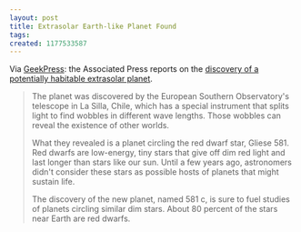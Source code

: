 ```yaml
---
layout: post
title: Extrasolar Earth-like Planet Found
tags: 
created: 1177533587
---
```

Via [GeekPress](http://www.geekpress.com/2007/04/for-first-time-astronomers-have.html):   the Associated Press reports on the [discovery of a potentially habitable extrasolar planet](http://apnews.myway.com/article/20070424/D8ON8OSG0.html).

> The planet was discovered by the European Southern Observatory's telescope in La Silla, Chile, which has a special instrument that splits light to find wobbles in different wave lengths. Those wobbles can reveal the existence of other worlds.<!--break-->
>
> What they revealed is a planet circling the red dwarf star, Gliese 581. Red dwarfs are low-energy, tiny stars that give off dim red light and last longer than stars like our sun. Until a few years ago, astronomers didn't consider these stars as possible hosts of planets that might sustain life.
>
> The discovery of the new planet, named 581 c, is sure to fuel studies of planets circling similar dim stars. About 80 percent of the stars near Earth are red dwarfs.
